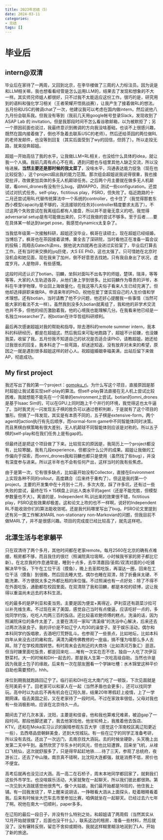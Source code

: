 ```yaml
---
title: 2023年总结（5）
date: 2024-03-11
categories:
- 总结
tags: []
---
```


# 毕业后

## intern@双清

毕业后在家待了一两周，又回到北京，在李华楼做了三周的人力标注员。因为说是和LLM相关嘛，我也想看看经管是怎么运用LLM的，结果去了发现和想象的不大一样。其实师兄师姐人都很好，只不过我不太能适应这份工作。很巧的是，研究用到的语料和强化学习相关（王者荣耀开悟挑战赛），让我产生了接着做RL的想法。五月份和USC的微调chat了一次，他建议我可以考虑在国内做intern，然后说他八九月份会联系我。但我没有等到（我前几天用google帐号登录Slack，发现收到了ASAP Lab 的 invitation。但是我那段时间不怎么看谷歌邮箱，以为被默拒了；另一个原因前面也说过，我最终意识到微调的方向我没啥基础，也谈不上很感兴趣，既然在国内接着做了，倒也不急着去联系USC的老师）。然后还给茶园的两位做RL的老师发邮件，也没等到回复（其实后面受到了wy的回信，但鸽了）。所以走投无路，就来投奔超姐。

超姐一开始高估了我的水平，让我做LLM+RL相关，也没给什么具体的idea，就让我一个人搞。我前几周有点心不在焉，遇到问题也与组里其他人缺乏交流，所以没啥进展。**当然主要还是那时候的我太菜了**，没啥水平，沟通表达能力捉急（现在也比较捉急），这个project超出我的能力范围。那次组会超姐说我说得很重，我也接受批评，改做更加具体的多无人机颠球任务。之后两个月主要就在做多无人机颠球，看omni_drones有没有什么bug，调MAPPO，测试一些configuration。还尝试过对抗式任务，self-play，fictitious play，PSRO，但失败了。临近跑路的十二月还尝试用RL代替传统算法中一个系统的controller，也卡住了（我觉得那套东西小模型capacity是不够的，况且接球的任务对controller精度要求太高了）。不过这两个失败尝试在我离组后都有人接盘，所以并不是毫无意义的吧。我觉得adversarial setup是有可能做出来的，只不过我做的尝试不够多。至于后者……要在具体某一帧达到target pose，我感觉dynamics太复杂了。

当我低年级第一次接触科研，超姐还没毕业，枫哥在读硕士。现在超姐已经结婚，当博后了，枫哥也在茶园接着读博。粟全去了深研院，当时看他正在准备一篇会议的投稿；雨翔去Gatech读ms，据他说大四就再也没进过实验室了，毕业后打算去工作。还有当时来交换的jyq巨佬，大S EE PhD，这也太强了。只可惜她在北京时没机会和她见面，现在我来了加州，倒不好意思去找她。只有我自身出了状况，虚度岁月。人是物非，有些感慨。

这段时间还认识了botian，羽麟，坐斜对面叫不出名字的师姐，楚琪，瑞泽，等等等等。大家的人生轨迹各异，从他们身上学到很多。比如羽麟作为尊贵的沪爷，本科在牛津学物理，毕业回上海做量化，在我这等凡夫俗子看来人生已经完满了。但他却选择辞职来做RA，申请来年的PhD。祝他在爱丁堡实现自己的人生价值和学术理想。还有botian，当时请教了他不少问题，他还好心提醒我一些事情（当然可能大家的看法不太一样）。虽然我到没多久botian就离组了，我和他的非学术交流也并不多，但他的经历激励着我，他的心境我也能理解几分。在我看来他已经是一名独立researcher了。祝botian在许华哲组科研顺利。

最后再次感谢超姐对我的帮助和指导。除去港科的remote summer intern，我本科的科研经历，都是在超姐这。然后我后来可耻地跑路了，超姐不计前嫌，也没嫌我菜，收留了我。五月份我不知道自己的状况是否适合读PhD，请教超姐，她还给过我很长的回复。我本科走了一些弯路，却迷途知返，没有放弃对未来的希望，原因之一就是遇到很多超姐这样的好心人。祝超姐婚姻幸福美满，出站后留下来做AP，彻底成功。

## My first project

我还写出了我的第一个project：[gomoku_rl](https://github.com/hesic73/gomoku_rl)。为什么写这个项目，直接原因是那时超姐让我试着实现self-play的算法。但self-play算法直接在无人机上尝试比较困难，我就想能不能先在一个简单的environment上尝试。botian的omni_drones是基于Isaac Sim的，可以在GPU上同时跑上千个并行的环境，我觉得这也太牛逼了。当时我灵光一闪发现五子棋的胜负可以通过卷积判断，于是就有了这个项目的雏形。但搞了一阵发现，其实是有本质不同的，五子棋是extensive-form，两个agent的action执行有先后顺序，而normal-form game中不同智能体同时决策。而且黑棋白棋策略有很大差别，无人机颠球不同智能体则应该是对称的。所以五子棋的self-play和在我们任务上是有gap的。

但最终还是把这个项目做了下来。比较现实的原因是，我简历上一个project都没有，比较寒酸。我有几段experience，但都没什么公开的成果。超姐让我做的工作偏向于探索，而omni_drones我和羽麟也都只是使用（虽然找了些bug），并没有深度参与进来。所以这半年也不会有任何产出，这样当时的我有些焦虑。

由于是第一次，它有很多缺点，比如最开始没有Collector，直接在Environment上实现各种不同的rollout，高度耦合（后来终于重构了）。但这是我的第一个project。主要的开发集中在十月到十二月，多次大改，踩了许多坑，还有过一些失败的尝试，最终在$15\times15$棋盘上训出人类水平的agent（还是不能完胜，但模型参数量也不大）。离谱的是，Independent RL训出来的效果很不错，fictitious play，PSRO这些效果却极差。这和论文上吹的也不一样啊，说好的Independent RL不能收敛你们的算法能收敛呢。还是我代码哪里写出了bug。PSRO论文里提到还有另一类工作解决MARL non-stationary non-Markovian的问题，但我目前不做MARL了，并不是很感兴趣。项目的完成度已经比较高了，就先这样吧。

## 北漂生活与老家躺平

只在双清待了两个多月，其他时间都在老家remote。每月2560在北京的确有点难绷，租房都不够，而且我住的很烂（照澜院真垃圾啊，小时候我爷家的房子都比它新）。在北京我的作息通常是，睡到十点多，去华清嘉园/圣熙/双清对面的小吃铺解决早午饭，下午在工位干活（摸鱼），晚上去圣熙吃饭，再溜达一圈，回来在工位干活（摸鱼）到很晚，然后回去睡大觉。偶尔也睡在双清，除了折叠床太硬、不能洗漱、不方便脱太多之外都比租的床位强。不过照澜也有一点好处：除了不得不在外面吃饭，通勤都在校园里面。在双清除了我和羽麟，都是本校的硕博，这让我得以重温尚未远去的本科生涯。

吃的最多的是萨利亚和麦当劳。主要是因为便宜+离得近，萨利亚还有蔬菜沙拉可以补充维生素。不过现在来了美国，感觉自己当时有点傻逼，应该吃好一点的，多找同学约饭，吃吃人均两三百的饭店。还比较喜欢鲍师傅的糕点。洗澡的话，因为照澜院床位的条件太差了，主要在清河一家叫“清溪缘”的洗浴中心解决，后来还去过两次汤泉良子。我的评价是不如辽宁人均30的澡堂子。至于娱乐活动，偶尔和本科同学约饭唱歌，去酒吧打荒野乱斗。也参观了一些景点，比如地坛，比如本科四年从来没去过的雍和宫。满清为藏传佛教修的一座庙，搞不懂为啥那么多人去拜。除了在学校周围转悠，有时周末会去附近的大商场（比如清河万象汇）逛逛。但当时嫌里面吃饭贵，都是回来吃……唯有一次实在忍不住，独自一人吃了次伊豆野菜村。大一的时候和DH一起去的，那是我人生第一次吃高级自助。当然也许是因为我是土包子的缘故。后来有一次在朋友圈看一个学妹吐槽：水木锦堂这种平价自助也需要预约，hhh。

床位到期我就跑路回辽宁了。临行前和DH在北大南门吃了一顿饭，下次见面就是在阿美莉卡了。回老家可以和家人在一起（当然矛盾也会更多），还可以找同学玩。高中时以为此后不再有机会在辽阳久居，结果20年寒假赶上疫情，上了一学期网课。临去美国之前，又在老家待了一段时间。不过在家效率很低，父母对我也有一些消极影响，应该在北京待久一点。

期间去了好几次本溪，沈阳，主要是和佳睿。他和我也算难兄难弟，被迫gap了一段时间。那段他脚还崴了，我去他家找他，他坐轮椅上，我推着他去饭店、KTV。还和在Moka实习认识的婉晴参观东百大学（感觉这个浑南校区离辽阳更近一些），去西塔品尝朝鲜美食，还到大悦城玩。有一些在辽宁的同学正准备考研，所以没有去找。还出了一次远门，去南京找大涵玩。去的时候坐硬卧，头天晚上出发第二天中午到。虽然欣赏了华东乡村的风光，但也比较遭罪。回来坐飞机，从禄口飞桃仙，这次就舒服多了，只是得早起赶地铁……待了三天，参观了总统府，夜游长江，还去了中山陵。南京真不错啊，比沈阳大连都强，就是消费不低，房价也不便宜。

高考后就再也没见过大涵。高一高二在石桥子，周末本地同学都回家了，就剩我们这些外市学生。也没啥娱乐活动，大家就聚在一起聊天，所以我们彼此都很熟。第一次见到大涵就感觉他很秀气，像个大姑娘。我们最开始都是16班的，他住我上铺。有一回我发烧了，早上醒来说胡话，一挣眼看大涵从上面探头，眨着眼睛看着我。后来有时候坐大巴车去市里参加比赛，咱俩就坐在一起聊天。已经过去六七年了啊。祝他在南大一切顺利，paper多多。

在辽阳的最后一段日子，并没有什么特别之处。和超姐请了两周假（当然其实从12月开始就很摆了，后面也没干什么），联系这边的租房，准备一些材料，然后就没了。没有辗转反侧，留恋不舍抑或期待。我就这样糊里糊涂地润到了LA，开始了新的旅途。
